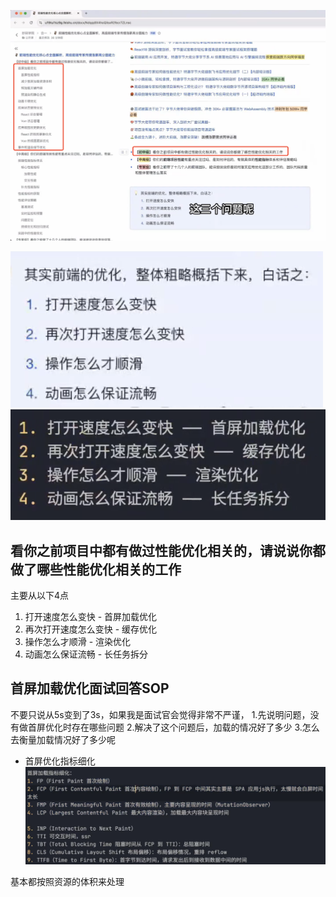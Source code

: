 
![alt text](assets/image-1.png)

![alt text](assets/image-2.png)
![alt text](assets/image-3.png)



## 看你之前项目中都有做过性能优化相关的，请说说你都做了哪些性能优化相关的工作
主要从以下4点
1. 打开速度怎么变快 - 首屏加载优化
2. 再次打开速度怎么变快 - 缓存优化
3. 操作怎么才顺滑 - 渲染优化
4. 动画怎么保证流畅 - 长任务拆分


## 首屏加载优化面试回答SOP
不要只说从5s变到了3s，如果我是面试官会觉得非常不严谨，
1.先说明问题，没有做首屏优化时存在哪些问题
2.解决了这个问题后，加载的情况好了多少
3.怎么去衡量加载情况好了多少呢

- 首屏优化指标细化
![alt text](assets/image-4.png)

基本都按照资源的体积来处理